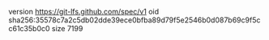 version https://git-lfs.github.com/spec/v1
oid sha256:35578c7a2c5db02dde39ece0bfba89d79f5e2546b0d087b69c9f5cc61c35b0c0
size 7199
